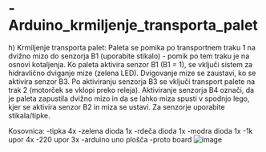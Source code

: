 # -Arduino_krmiljenje_transporta_palet
h) Krmiljenje transporta palet: Paleta se pomika po transportnem traku 1 na dvižno mizo do senzorja B1 (uporabite stikalo) - pomik po tem traku je na osnovi kotaljenja. Ko paleta aktivira senzor B1 (B1 = 1), se vključi sistem za hidravlično dviganje mize (zelena LED). Dvigovanje mize se zaustavi, ko se aktivira senzor B3. Po aktiviranju senzorja B3 se vključi transport palete na trak 2 (motorček se vklopi preko releja). Aktiviranje senzorja B4 označi, da je paleta zapustila dvižno mizo in da se lahko miza spusti v spodnjo lego, kjer se aktivira senzor B2 in miza se ustavi. Za senzorje uporabite stikala/tipke.

Kosovnica:
-tipka 4x
-zelena dioda 1x
-rdeča dioda 1x
-modra dioda 1x
-1k upor 4x
-220 upor 3x
-arduino uno plošča
-proto board
![image](https://github.com/Rojsn/-Arduino_krmiljenje_transporta_palet/assets/84129326/afefb1ad-2756-4088-893b-a7ce9300bdee)

